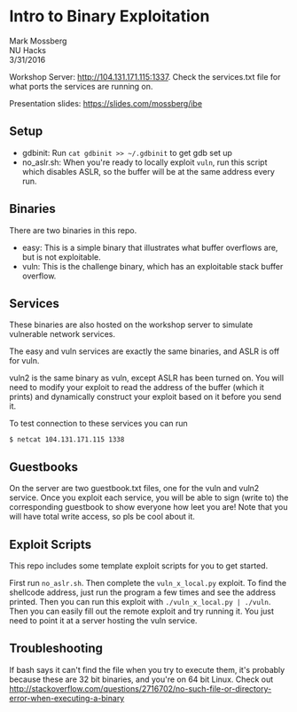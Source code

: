 # Intro to Binary Exploitation

Mark Mossberg  
NU Hacks  
3/31/2016

Workshop Server: http://104.131.171.115:1337. Check the services.txt file for what
ports the services are running on.

Presentation slides: https://slides.com/mossberg/ibe

## Setup

- gdbinit: Run `cat gdbinit >> ~/.gdbinit` to get gdb set up
- no_aslr.sh: When you're ready to locally exploit `vuln`, run this script
  which disables ASLR, so the buffer will be at the same address every
  run.

## Binaries

There are two binaries in this repo.

- easy: This is a simple binary that illustrates what buffer overflows are,
  but is not exploitable.
- vuln: This is the challenge binary, which has an exploitable stack buffer
  overflow.

## Services

These binaries are also hosted on the workshop server to simulate vulnerable
network services.

The easy and vuln services are exactly the same binaries, and ASLR is off
for vuln.

vuln2 is the same binary as vuln, except ASLR has been turned on. You will
need to modify your exploit to read the address of the buffer (which it
prints) and dynamically construct your exploit based on it before you send
it.

To test connection to these services you can run

```
$ netcat 104.131.171.115 1338
```

## Guestbooks

On the server are two guestbook.txt files, one for the vuln and vuln2 service.
Once you exploit each service, you will be able to sign (write to) the
corresponding guestbook to show everyone how leet you are! Note that you
will have total write access, so pls be cool about it.

## Exploit Scripts

This repo includes some template exploit scripts for you to get started.

First run `no_aslr.sh`. Then complete the `vuln_x_local.py` exploit. To
find the shellcode address, just run the program a few times and see the
address printed. Then
you can run this exploit with `./vuln_x_local.py | ./vuln`.
Then you can easily fill out the remote exploit and try running it. You just
need to point it at a server hosting the vuln service.

## Troubleshooting

If bash says it can't find the file when you try to execute them, it's
probably because these are 32 bit binaries, and you're on 64 bit Linux.
Check out http://stackoverflow.com/questions/2716702/no-such-file-or-directory-error-when-executing-a-binary



